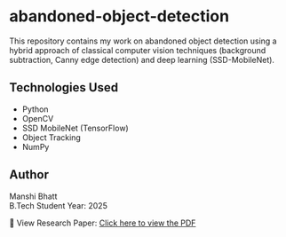 # abandoned-object-detection

This repository contains my work on abandoned object detection using a hybrid approach of classical computer vision techniques (background subtraction, Canny edge detection) and deep learning (SSD-MobileNet).

## Technologies Used
- Python
- OpenCV
- SSD MobileNet (TensorFlow)
- Object Tracking
- NumPy

## Author
Manshi Bhatt  
B.Tech Student
Year: 2025

📄 View Research Paper: [Click here to view the PDF](./Abandoned_Object_Detection_Research.pdf)
